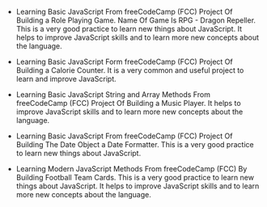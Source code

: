 - Learning Basic JavaScript From freeCodeCamp (FCC) Project Of Building a Role Playing Game. Name Of Game Is RPG - Dragon Repeller. This is a very good practice to learn new things about JavaScript. It helps to improve JavaScript skills and to learn more new concepts about the language.

- Learning Basic JavaScript Form freeCodeCamp (FCC) Project Of Building a Calorie Counter. It is a very common and useful project to learn and improve JavaScript.

- Learning Basic JavaScript String and Array Methods From freeCodeCamp (FCC) Project Of Building a Music Player. It helps to improve JavaScript skills and to learn more new concepts about the language.

- Learning Basic JavaScript From freeCodeCamp (FCC) Project Of Building The Date Object a Date Formatter. This is a very good practice to learn new things about JavaScript.

- Learning Modern JavaScript Methods From freeCodeCamp (FCC) By Building Football Team Cards. This is a very good practice to learn new things about JavaScript. It helps to improve JavaScript skills and to learn more new concepts about the language.
